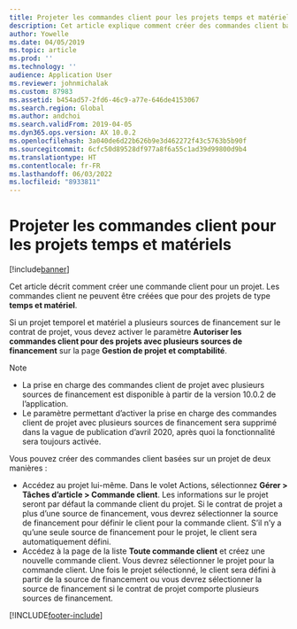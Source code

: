 ```yaml
---
title: Projeter les commandes client pour les projets temps et matériels
description: Cet article explique comment créer des commandes client basées sur un projet pour les projets en régie.
author: Yowelle
ms.date: 04/05/2019
ms.topic: article
ms.prod: ''
ms.technology: ''
audience: Application User
ms.reviewer: johnmichalak
ms.custom: 87983
ms.assetid: b454ad57-2fd6-46c9-a77e-646de4153067
ms.search.region: Global
ms.author: andchoi
ms.search.validFrom: 2019-04-05
ms.dyn365.ops.version: AX 10.0.2
ms.openlocfilehash: 3a040de6d22b626b9e3d462272f43c5763b5b90f
ms.sourcegitcommit: 6cfc50d89528df977a8f6a55c1ad39d99800d9b4
ms.translationtype: HT
ms.contentlocale: fr-FR
ms.lasthandoff: 06/03/2022
ms.locfileid: "8933811"
---
```

# <a name="project-sales-orders-for-time-and-material-projects"></a>Projeter les commandes client pour les projets temps et matériels

[!include[banner](../includes/banner.md)]

Cet article décrit comment créer une commande client pour un projet. Les commandes client ne peuvent être créées que pour des projets de type **temps et matériel**.

Si un projet temporel et matériel a plusieurs sources de financement sur le contrat de projet, vous devez activer le paramètre **Autoriser les commandes client pour des projets avec plusieurs sources de financement** sur la page **Gestion de projet et comptabilité**. 

> [!NOTE]
> - La prise en charge des commandes client de projet avec plusieurs sources de financement est disponible à partir de la version 10.0.2 de l’application.
> - Le paramètre permettant d’activer la prise en charge des commandes client de projet avec plusieurs sources de financement sera supprimé dans la vague de publication d’avril 2020, après quoi la fonctionnalité sera toujours activée.

Vous pouvez créer des commandes client basées sur un projet de deux manières :

- Accédez au projet lui-même. Dans le volet Actions, sélectionnez **Gérer > Tâches d’article > Commande client**. Les informations sur le projet seront par défaut la commande client du projet. Si le contrat de projet a plus d’une source de financement, vous devrez sélectionner la source de financement pour définir le client pour la commande client. S’il n’y a qu’une seule source de financement pour le projet, le client sera automatiquement défini.
- Accédez à la page de la liste **Toute commande client** et créez une nouvelle commande client. Vous devrez sélectionner le projet pour la commande client. Une fois le projet sélectionné, le client sera défini à partir de la source de financement ou vous devrez sélectionner la source de financement si le contrat de projet comporte plusieurs sources de financement.



[!INCLUDE[footer-include](../includes/footer-banner.md)]